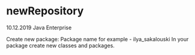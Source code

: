 # newRepository
10.12.2019
Java Enterprise

Create new package: Package name for example - ilya_sakalouski In your package create new classes and packages.
